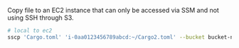 Copy file to an EC2 instance that can only be accessed via SSM and not using SSH through S3.

```sh
# local to ec2
sscp 'Cargo.toml' 'i-0aa0123456789abcd:~/Cargo2.toml' --bucket bucket-name
```
